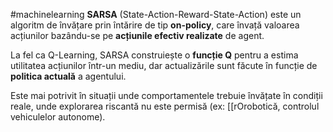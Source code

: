 #machinelearning
**SARSA** (State-Action-Reward-State-Action) este un algoritm de învățare prin întărire de tip **on-policy**, care învață valoarea acțiunilor bazându-se pe **acțiunile efectiv realizate** de agent.

La fel ca Q-Learning, SARSA construiește o **funcție Q** pentru a estima utilitatea acțiunilor într-un mediu, dar actualizările sunt făcute în funcție de **politica actuală** a agentului.

Este mai potrivit în situații unde comportamentele trebuie învățate în condiții reale, unde explorarea riscantă nu este permisă (ex: [[rOrobotică, controlul vehiculelor autonome).
